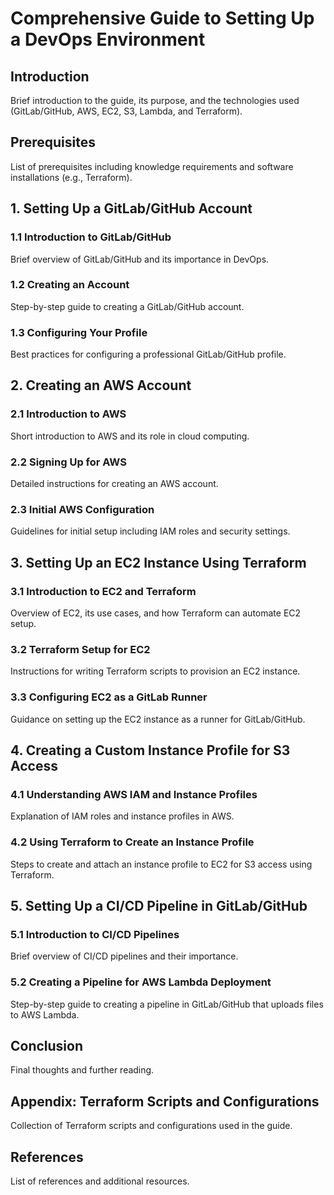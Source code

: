 # Comprehensive Guide to Setting Up a DevOps Environment

## Introduction
Brief introduction to the guide, its purpose, and the technologies used (GitLab/GitHub, AWS, EC2, S3, Lambda, and Terraform).

## Prerequisites
List of prerequisites including knowledge requirements and software installations (e.g., Terraform).

## 1. Setting Up a GitLab/GitHub Account
### 1.1 Introduction to GitLab/GitHub
Brief overview of GitLab/GitHub and its importance in DevOps.
### 1.2 Creating an Account
Step-by-step guide to creating a GitLab/GitHub account.
### 1.3 Configuring Your Profile
Best practices for configuring a professional GitLab/GitHub profile.

## 2. Creating an AWS Account
### 2.1 Introduction to AWS
Short introduction to AWS and its role in cloud computing.
### 2.2 Signing Up for AWS
Detailed instructions for creating an AWS account.
### 2.3 Initial AWS Configuration
Guidelines for initial setup including IAM roles and security settings.

## 3. Setting Up an EC2 Instance Using Terraform
### 3.1 Introduction to EC2 and Terraform
Overview of EC2, its use cases, and how Terraform can automate EC2 setup.
### 3.2 Terraform Setup for EC2
Instructions for writing Terraform scripts to provision an EC2 instance.
### 3.3 Configuring EC2 as a GitLab Runner
Guidance on setting up the EC2 instance as a runner for GitLab/GitHub.

## 4. Creating a Custom Instance Profile for S3 Access
### 4.1 Understanding AWS IAM and Instance Profiles
Explanation of IAM roles and instance profiles in AWS.
### 4.2 Using Terraform to Create an Instance Profile
Steps to create and attach an instance profile to EC2 for S3 access using Terraform.

## 5. Setting Up a CI/CD Pipeline in GitLab/GitHub
### 5.1 Introduction to CI/CD Pipelines
Brief overview of CI/CD pipelines and their importance.
### 5.2 Creating a Pipeline for AWS Lambda Deployment
Step-by-step guide to creating a pipeline in GitLab/GitHub that uploads files to AWS Lambda.

## Conclusion
Final thoughts and further reading.

## Appendix: Terraform Scripts and Configurations
Collection of Terraform scripts and configurations used in the guide.

## References
List of references and additional resources.
